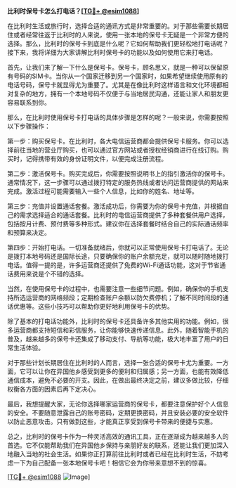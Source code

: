 **比利时保号卡怎么打电话？[[TG💪+ @esim1088](https://t.me/s/esim1088)]**

在比利时生活或旅行时，选择合适的通讯方式是非常重要的。对于那些需要长期居住或者经常往返于比利时的人来说，使用一张本地的保号卡无疑是一个非常方便的选择。那么，比利时的保号卡到底是什么呢？它如何帮助我们更轻松地打电话呢？接下来，我将详细为大家讲解比利时保号卡的功能以及如何使用它来打电话。

首先，让我们来了解一下什么是保号卡。保号卡，顾名思义，就是一种可以保留原有号码的SIM卡。当你从一个国家迁移到另一个国家时，如果希望继续使用原有的电话号码，保号卡就显得尤为重要了。尤其是在像比利时这样语言和文化环境都相对复杂的地方，拥有一个本地号码不仅便于与当地居民沟通，还能让家人和朋友更容易联系到你。

那么，在比利时使用保号卡打电话的具体步骤是怎样的呢？一般来说，你需要按照以下步骤操作：

第一步：购买保号卡。在比利时，各大电信运营商都会提供保号卡服务。你可以选择前往当地的营业厅购买，也可以通过官方网站或者授权经销商进行在线订购。购买时，记得携带有效的身份证明文件，以便完成注册流程。

第二步：激活保号卡。购买完成后，你需要按照说明书上的指引激活你的保号卡。通常情况下，这一步骤可以通过拨打特定的服务热线或者访问运营商提供的网站来完成。激活过程可能需要输入一些个人信息，比如你的姓名、地址等。

第三步：充值并设置通话套餐。激活成功后，你需要为你的保号卡充值，并根据自己的需求选择适合的通话套餐。比利时的电信运营商提供了多种套餐供用户选择，包括按月计费、预付费等多种形式。建议你在选择套餐时结合自己的实际通话频率和预算来决定。

第四步：开始打电话。一切准备就绪后，你就可以正常使用保号卡打电话了。无论是拨打本地号码还是国际长途，只要确保你的账户余额充足，就可以随时随地拨打电话。值得一提的是，许多运营商还提供了免费的Wi-Fi通话功能，这对于节省通话费用来说是个不错的选择。

当然，在使用保号卡的过程中，也需要注意一些细节问题。例如，确保你的手机支持所选运营商的网络频段；定期检查账户余额以防欠费停机；了解不同时间段的通话优惠等。这些小技巧可以帮助你更好地利用保号卡的优势。

除了基本的打电话功能外，比利时的保号卡还具备许多其他实用的功能。例如，很多运营商都支持短信和彩信服务，让你能够快速传递信息。此外，随着智能手机的普及，越来越多的保号卡还集成了移动支付、导航等功能，极大地丰富了用户的日常生活体验。

对于那些计划长期居住在比利时的人而言，选择一张合适的保号卡尤为重要。一方面，它可以让你在异国他乡感受到更多的便利和归属感；另一方面，也能有效降低通信成本，避免不必要的开支。因此，在做出最终决定之前，建议多做比较，仔细权衡各方面的因素后再下定决心。

最后，我想提醒大家，无论你选择哪家运营商的保号卡，都要注意保护好个人信息的安全。不要随意泄露自己的账号密码，定期更换密码，并且安装必要的安全软件以防止恶意攻击。只有做到这些，才能真正享受到保号卡带来的便捷与实惠。

总之，比利时的保号卡作为一种灵活高效的通讯工具，正在逐渐成为越来越多人的首选。它不仅能帮助我们在异国他乡保持与亲朋好友的联系，还能让我们更加深入地融入当地的社会生活。如果你正打算前往比利时或者已经在比利时生活，不妨考虑一下为自己配备一张本地保号卡吧！相信它会为你带来意想不到的惊喜。

[[TG💪+ @esim1088](https://t.me/s/esim1088) ![Image](https://i.postimg.cc/4NQfJmqS/Snipaste-2025-05-13-00-14-12.png)]